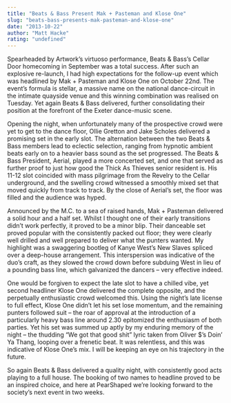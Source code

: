 ```yaml
---
title: "Beats & Bass Present Mak + Pasteman and Klose One"
slug: "beats-bass-presents-mak-pasteman-and-klose-one"
date: "2013-10-22"
author: "Matt Hacke"
rating: "undefined"
---
```


Spearheaded by Artwork’s virtuoso performance, Beats & Bass’s Cellar Door homecoming in September was a total success. After such an explosive re-launch, I had high expectations for the follow-up event which was headlined by Mak + Pasteman and Klose One on October 22nd. The event’s formula is stellar, a massive name on the national dance-circuit in the intimate quayside venue and this winning combination was realised on Tuesday. Yet again Beats & Bass delivered, further consolidating their position at the forefront of the Exeter dance-music scene.

Opening the night, when unfortunately many of the prospective crowd were yet to get to the dance floor, Ollie Gretton and Jake Scholes delivered a promising set in the early slot. The alternation between the two Beats & Bass members lead to eclectic selection, ranging from hypnotic ambient beats early on to a heavier bass sound as the set progressed. The Beats & Bass President, Aerial, played a more concerted set, and one that served as further proof to just how good the Thick As Thieves senior resident is. His 11-12 slot coincided with mass pilgrimage from the Revelry to the Cellar underground, and the swelling crowd witnessed a smoothly mixed set that moved quickly from track to track. By the close of Aerial’s set, the floor was filled and the audience was hyped.

Announced by the M.C. to a sea of raised hands, Mak + Pasteman delivered a solid hour and a half set. Whilst I thought one of their early transitions didn’t work perfectly, it proved to be a minor blip. Their danceable set proved popular with the consistently packed out floor; they were clearly well drilled and well prepared to deliver what the punters wanted. My highlight was a swaggering bootleg of Kanye West’s New Slaves spliced over a deep-house arrangement. This interspersion was indicative of the duo’s craft, as they slowed the crowd down before subduing West in lieu of a pounding bass line, which galvanized the dancers – very effective indeed.

One would be forgiven to expect the late slot to have a chilled vibe, yet second headliner Klose One delivered the complete opposite, and the perpetually enthusiastic crowd welcomed this. Using the night’s late license to full effect, Klose One didn’t let his set lose momentum, and the remaining punters followed suit – the roar of approval at the introduction of a particularly heavy bass line around 2.30 epitomized the enthusiasm of both parties. Yet his set was summed up aptly by my enduring memory of the night – the thudding “We got that good shit” lyric taken from Oliver $’s Doin’ Ya Thang, looping over a frenetic beat. It was relentless, and this was indicative of Klose One’s mix. I will be keeping an eye on his trajectory in the future.

So again Beats & Bass delivered a quality night, with consistently good acts playing to a full house. The booking of two names to headline proved to be an inspired choice, and here at PearShaped we’re looking forward to the society’s next event in two weeks.
